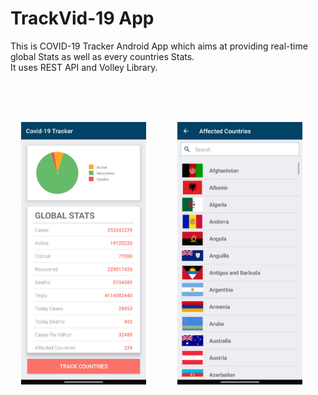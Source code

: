 # TrackVid-19 App
This is COVID-19 Tracker Android App which aims at providing real-time global Stats as well as every countries Stats.<br>
It uses REST API and Volley Library.
<br> <br> <br>
<pre class=" ">
<p align ="center">
  <img src="https://github.com/isha-24/TrackVid-19/blob/master/Images/ss3.png" width ="200">      <img src="https://github.com/isha-24/TrackVid-19/blob/master/Images/ss1.png" width ="200">      <img src="https://github.com/isha-24/TrackVid-19/blob/master/Images/ss2.png" width ="200">
</p>
</pre>

